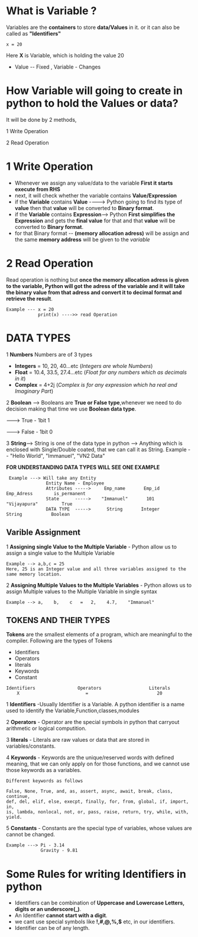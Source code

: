 # What is Variable ?
Variables are the **containers** to store **data/Values** in it. or it can also be called as **"Identifiers"**
```
x = 20
```
Here **X** is Variable, which is holding the value 20
- Value -- Fixed ,           Variable - Changes 

# How Variable will going to create in python to hold the Values or data?
It will be done by 2 methods,

1 Write Operation

2 Read Operation 
# 1 Write Operation
- Whenever we assign any value/data to the variable **First it starts execute from RHS**
- next, it will check whether the variable contains **Value/Expression**
- if the **Variable** contains **Value**   ----> Python going to find its type of **value** then that **value** will be converted to                                                      **Binary format**.
- if the **Variable** contains **Expression**--> Python **First simplifies the Expression** and gets the **final value** for that and                                                      that **value** will be converted to **Binary format**.
- for that Binary format -- **(memory allocation adress)** will be assign and the same **memory address** will be given to the *variable* 
# 2 Read Operation 
Read operation is nothing but **once the memory allocation adress is given to the variable, Python will got the adress of the variable and it will take the binary value from that adress and convert it to decimal format and retrieve the result**.
```
Example --- x = 20 
            print(x) ---->> read Operation 
```

# DATA TYPES

1 **Numbers** 
Numbers are of 3 types
- **Integers** = 10, 20, 40...etc (*Integers are whole Numbers*)
- **Float** = 10.4, 33.5, 27.4...etc (*Float for any numbers which as decimals in it*)
- **Complex** = 4+2j (*Complex is for any expression which ha real and Imaginary Part*)

2 **Boolean** --> Booleans are **True or False type**,whenever we need to do decision making that time we use **Boolean data type**.

  ---> True  -  1bit     1
  
  ---> False -  1bit     0  

3 **String**--> String is one of the data type in python --> Anything which is enclosed with Single/Double coated, that we can call it as String. 
                Example -- "Hello World",   "Immanuel",    "VN2 Data"
           
**FOR UNDERSTANDING DATA TYPES WILL SEE ONE EXAMPLE**
```
 Example ---> Will take any Entity
               Entity Name - Employee
               Attributes ----->     Emp_name       Emp_id        Emp_Adress        is_permanent
               State      ----->    "Immanuel"       101         "Vijayapura"         True
               DATA TYPE  ----->      String       Integer          String           Boolean
```
## Varible Assignment

1 **Assigning single Value to the Multiple Variable** - 
Python allow us to assign a single value to the Multiple Variable 
```
Example --> a,b,c = 25 
Here, 25 is an Integer value and all three variables assigned to the same memory location.
```

2 **Assigning Multiple Values to the Multiple Variables** -
Python allows us to assign Multiple values to the Multiple Variable in single syntax 
```
Example --> a,    b,    c   =   2,    4.7,    "Immanuel" 
```


## TOKENS AND THEIR TYPES 
**Tokens** are the smallest elements of a program, which are meaningful to the compiler.
Following are the types of Tokens 
- Identifiers
- Operators
- literals
- Keywords
- Constant
```
Identifiers                Operators                  Literals
    X                         =                          20
```

1 **Identifiers** -Usually Identifier is a Variable. A python identifier is a name used to identify the Variable,Function,classes,modules

2 **Operators** - Operator are the special symbols in python that carryout arithmetic or logical computition.

3 **literals** - Literals are raw values or data that are stored in variables/constants.

4 **Keywords** - Keywords are the unique/reserved words with defined meaning, that we can only apply on for those functions, and we cannot use those keywords as a                      variables.

```
Different keywords as follows

False, None, True, and, as, assert, async, await, break, class, continue,
def, del, elif, else, execpt, finally, for, from, global, if, import, in, 
is, lambda, nonlocal, not, or, pass, raise, return, try, while, with, yield.
```

5 **Constants** - Constants are the special type of variables, whose values are cannot be changed.
```
Example ---> Pi - 3.14
             Gravity - 9.81
```

# Some Rules for writing Identifiers in python 
- Identifiers can be combination of **Uppercase and Lowercase Letters, digits or an underscore(_)**.
- An Identifier **cannot start with a digit**.
- we cant use special symbols like **!,#,@,%,$** etc, in our identifiers.
- Identifier can be of any length.
 



